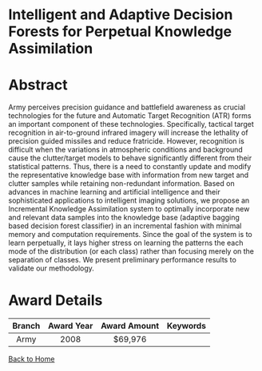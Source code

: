 
Intelligent and Adaptive Decision Forests for Perpetual Knowledge Assimilation
==============================================================================

# Abstract


Army perceives precision guidance and battlefield awareness as crucial technologies for the future and Automatic Target Recognition (ATR) forms an important component of these technologies. Specifically, tactical target recognition in air-to-ground infrared imagery will increase the lethality of precision guided missiles and reduce fratricide. However, recognition is difficult when the variations in atmospheric conditions and background cause the clutter/target models to behave significantly different from their statistical patterns. Thus, there is a need to constantly update and modify the representative knowledge base with information from new target and clutter samples while retaining non-redundant information. Based on advances in machine learning and artificial intelligence and their sophisticated applications to intelligent imaging solutions, we propose an Incremental Knowledge Assimilation system to optimally incorporate new and relevant data samples into the knowledge base (adaptive bagging based decision forest classifier) in an incremental fashion with minimal memory and computation requirements. Since the goal of the system is to learn perpetually, it lays higher stress on learning the patterns the each mode of the distribution (or each class) rather than focusing merely on the separation of classes. We present preliminary performance results to validate our methodology.  

# Award Details

|Branch|Award Year|Award Amount|Keywords|
| :---: | :---: | :---: | :---: |
|Army|2008|$69,976||
  
  


[Back to Home](https://github.com/chrischow/dod_sbir_awards#972)
